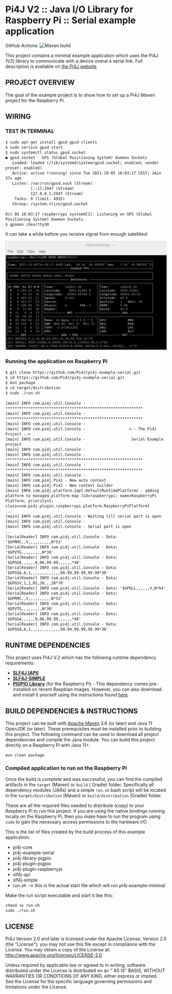 Pi4J V2 :: Java I/O Library for Raspberry Pi :: Serial example application
===========================================================================

GitHub Actions:
![Maven build](https://github.com/pi4j/pi4j-example-serial/workflows/Maven/badge.svg)

This project contains a minimal example application which uses the Pi4J (V2) library to communicate with a device overal
a serial link. Full description is available
on [the Pi4J website](https://v2.pi4j.com/getting-started/minimal-example-application)

## PROJECT OVERVIEW

The goal of the example project is to show how to set up a Pi4J Maven project for the Raspberry Pi.

## WIRING

### TEST IN TERMINAL

```
$ sudo apt-get install gpsd gpsd-clients
$ sudo service gpsd start
$ sudo systemctl status gpsd.socket
● gpsd.socket - GPS (Global Positioning System) Daemon Sockets
   Loaded: loaded (/lib/systemd/system/gpsd.socket; enabled; vendor preset: enabled)
   Active: active (running) since Tue 2021-10-05 16:03:17 CEST; 1min 37s ago
   Listen: /var/run/gpsd.sock (Stream)
           [::1]:2947 (Stream)
           127.0.0.1:2947 (Stream)
    Tasks: 0 (limit: 4915)
   CGroup: /system.slice/gpsd.socket

Oct 05 16:03:17 raspberrypi systemd[1]: Listening on GPS (Global Positioning System) Daemon Sockets.
$ gpsmon /dev/ttyS0
```

It can take a while before you receive signal from enough satellites!

![Screenshot oif gpsmon](assets/screenshot-gpsmon.png)

### Running the application on Raspberry Pi

```
$ git clone https://github.com/Pi4J/pi4j-example-serial.git
$ cd https://github.com/Pi4J/pi4j-example-serial.git
$ mvn package
$ cd target/distribution
$ sudo ./run.sh

[main] INFO com.pi4j.util.Console - ************************************************************
[main] INFO com.pi4j.util.Console - ************************************************************
[main] INFO com.pi4j.util.Console - 
[main] INFO com.pi4j.util.Console -                   <-- The Pi4J Project -->                  
[main] INFO com.pi4j.util.Console -                    Serial Example project                   
[main] INFO com.pi4j.util.Console - 
[main] INFO com.pi4j.util.Console - ************************************************************
[main] INFO com.pi4j.util.Console - ************************************************************
[main] INFO com.pi4j.util.Console - 
[main] INFO com.pi4j.Pi4J - New auto context
[main] INFO com.pi4j.Pi4J - New context builder
[main] INFO com.pi4j.platform.impl.DefaultRuntimePlatforms - adding platform to managed platform map [id=raspberrypi; name=RaspberryPi Platform; priority=5; class=com.pi4j.plugin.raspberrypi.platform.RaspberryPiPlatform]
...
[main] INFO com.pi4j.util.Console - Waiting till serial port is open
[main] INFO com.pi4j.util.Console - 
[main] INFO com.pi4j.util.Console - Serial port is open
...
[SerialReader] INFO com.pi4j.util.Console - Data: '$GPRMC,,V,,,,,,,,,,N*53'
[SerialReader] INFO com.pi4j.util.Console - Data: '$GPVTG,,,,,,,,,N*30'
[SerialReader] INFO com.pi4j.util.Console - Data: '$GPGGA,,,,,,0,00,99.99,,,,,,*48'
[SerialReader] INFO com.pi4j.util.Console - Data: '$GPGSA,A,1,,,,,,,,,,,,,99.99,99.99,99.99*30'
[SerialReader] INFO com.pi4j.util.Console - Data: '$GPGSV,1,1,01,20,,,28*70'
[SerialReader] INFO com.pi4j.util.Console - Data: '$GPGLL,,,,,,V,N*64'
[SerialReader] INFO com.pi4j.util.Console - Data: '$GPRMC,,V,,,,,,,,,,N*53'
[SerialReader] INFO com.pi4j.util.Console - Data: '$GPVTG,,,,,,,,,N*30'
[SerialReader] INFO com.pi4j.util.Console - Data: '$GPGGA,,,,,,0,00,99.99,,,,,,*48'
[SerialReader] INFO com.pi4j.util.Console - Data: '$GPGSA,A,1,,,,,,,,,,,,,99.99,99.99,99.99*30'
```

## RUNTIME DEPENDENCIES

This project uses Pi4J V.2 which has the following runtime dependency requirements:

- [**SLF4J (API)**](https://www.slf4j.org/)
- [**SLF4J-SIMPLE**](https://www.slf4j.org/)
- [**PIGPIO Library**](http://abyz.me.uk/rpi/pigpio) (for the Raspberry Pi) - This dependency comes pre-installed on
  recent Raspbian images. However, you can also download and install it yourself using the instructions found
  [here](http://abyz.me.uk/rpi/pigpio/download.html).

## BUILD DEPENDENCIES & INSTRUCTIONS

This project can be built with [Apache Maven](https://maven.apache.org/) 3.6
(or later) and Java 11 OpenJDK (or later). These prerequisites must be installed prior to building this project. The
following command can be used to download all project dependencies and compile the Java module. You can build this
project directly on a Raspberry Pi with Java 11+.

```
mvn clean package
```

### Compiled application to run on the Raspberry Pi

Once the build is complete and was successful, you can find the compiled artifacts in the `target` (Maven) or `build` (
Gradle) folder. Specifically all dependency modules (JARs) and a simple `run.sh` bash script will be located in the
`target/distribution` (Maven) or `build/distribution` (Gradle) folder.

These are all the required files needed to distribute (copy) to your Raspberry Pi to run this project. If you are using
the native bindings running locally on the Raspberry Pi, then you make have to run the program using `sudo`
to gain the necessary access permissions to the hardware I/O.

This is the list of files created by the build process of this example application:

* pi4j-core
* pi4j-example-serial
* pi4j-library-pigpio
* pi4j-plugin-pigpio
* pi4j-plugin-raspberrypi
* slf4j-api
* slf4j-simple
* run.sh --> this is the actual start file which will run pi4j-example-minimal

Make the run script executable and start it like this:

```
chmod +x run.sh
sudo ./run.sh
```

## LICENSE

Pi4J Version 2.0 and later is licensed under the Apache License, Version 2.0 (the "License"); you may not use this file
except in compliance with the License. You may obtain a copy of the License at:
http://www.apache.org/licenses/LICENSE-2.0

Unless required by applicable law or agreed to in writing, software distributed under the License is distributed on an "
AS IS" BASIS, WITHOUT WARRANTIES OR CONDITIONS OF ANY KIND, either express or implied. See the License for the specific
language governing permissions and limitations under the License.

